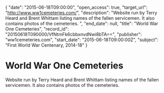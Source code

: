 {
  "date": "2015-06-18T09:00:00", 
  "open_access": true, 
  "target_url": "http://www.ww1cemeteries.com/", 
  "description": "Website run by Terry Heard and Brent Whittam listing names of the fallen servicemen. It also contains photos of the cemeteries. ", 
  "end_date": null, 
  "title": "World War One Cemeteries", 
  "record_id": "20150618T090000/VfNtmFk6cbbxnvdNwi8bTA==", 
  "publisher": "ww1cemeteries.com", 
  "start_date": "2015-06-18T09:00:00Z", 
  "subject": "First World War Centenary, 2014-18"
}

# World War One Cemeteries

Website run by Terry Heard and Brent Whittam listing names of the fallen servicemen. It also contains photos of the cemeteries. 